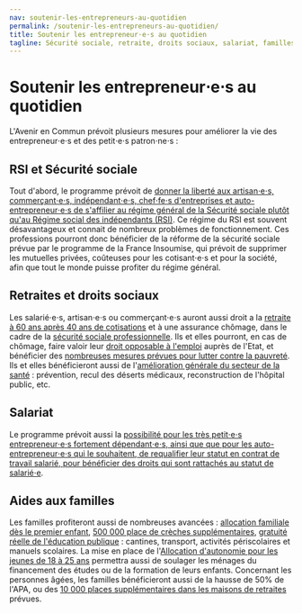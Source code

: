 ```yaml
---
nav: soutenir-les-entrepreneurs-au-quotidien
permalink: /soutenir-les-entrepreneurs-au-quotidien/
title: Soutenir les entrepreneur⋅e⋅s au quotidien
tagline: Sécurité sociale, retraite, droits sociaux, salariat, familles…
---
```


# Soutenir les entrepreneur⋅e⋅s au quotidien

L'Avenir en Commun prévoit plusieurs mesures pour améliorer la vie des entrepreneur⋅e⋅s et des petit⋅e⋅s patron⋅ne⋅s :

## RSI et Sécurité sociale

Tout d'abord, le programme prévoit de [donner la liberté aux artisan⋅e⋅s, commerçant⋅e⋅s, indépendant⋅e⋅s, chef⋅fe⋅s d'entreprises et auto-entrepreneur⋅e⋅s de s'affilier au régime général de la Sécurité sociale plutôt qu'au Régime social des indépendants (RSI)](https://laec.fr/s26m5). Ce régime du RSI est souvent désavantageux et connait de nombreux problèmes de fonctionnement. Ces professions pourront donc bénéficier de la réforme de la sécurité sociale prévue par le programme de la France Insoumise, qui prévoit de supprimer les mutuelles privées, coûteuses pour les cotisant⋅e⋅s et pour la société, afin que tout le monde puisse profiter du régime général.

## Retraites et droits sociaux

Les salarié⋅e⋅s, artisan⋅e⋅s ou commerçant⋅e⋅s auront aussi droit a la [retraite à 60 ans après 40 ans de cotisations](https://laec.fr/s31m1) et à une assurance chômage, dans le cadre de la [sécurité sociale professionnelle](https://laec.fr/s26m2). Ils et elles pourront, en cas de chômage, faire valoir leur [droit opposable à l'emploi](https://laec.fr/s26m3) auprès de l'Etat, et bénéficier des [nombreuses mesures prévues pour lutter contre la pauvreté](https://avenirencommun.fr/le-livret-pauvrete/). Ils et elles bénéficieront aussi de l'[amélioration générale du secteur de la santé](https://laec.fr/section/67/faire-passer-la-sante-d-abord-et-pour-tous) : prévention, recul des déserts médicaux, reconstruction de l'hôpital public, etc.

## Salariat

Le programme prévoit aussi la [possibilité pour les très petit⋅e⋅s entrepreneur⋅e⋅s fortement dépendant⋅e⋅s, ainsi que que pour les auto-entrepreneur⋅e⋅s qui le souhaitent, de requalifier leur statut en contrat de travail salarié, pour bénéficier des droits qui sont rattachés au statut de salarié⋅e](https://avenirencommun.fr/le-livret-travail/ ).

## Aides aux familles

Les familles profiteront aussi de nombreuses avancées : [allocation familiale dès le premier enfant](https://laec.fr/s72m1), [500 000 place de crèches supplémentaires](https://laec.fr/s72m2), [gratuité réelle de l'éducation publique](https://laec.fr/s73m3) : cantines, transport, activités périscolaires et manuels scolaires. La mise en place de l'[Allocation d'autonomie pour les jeunes de 18 à 25 ans](https://laec.fr/s27m1) permettra aussi de soulager les ménages du financement des études ou de la formation de leurs enfants. Concernant les personnes âgées, les familles bénéficieront aussi de la hausse de 50% de l'APA, ou des [10 000 places supplémentaires dans les maisons de retraites](https://laec.fr/s71m3) prévues.
